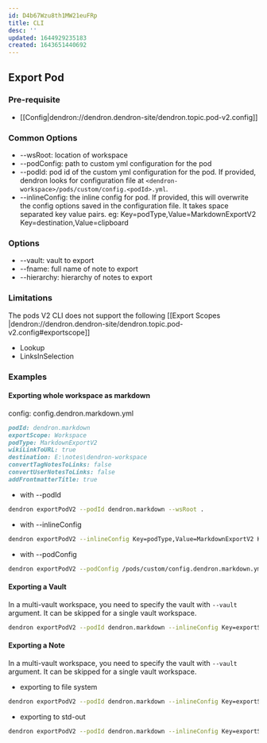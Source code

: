 ```yaml
---
id: D4b67Wzu8th1MW21euFRp
title: CLI
desc: ''
updated: 1644929235183
created: 1643651440692
---
```


## Export Pod

### Pre-requisite

- [[Config|dendron://dendron.dendron-site/dendron.topic.pod-v2.config]]

### Common Options

- --wsRoot: location of workspace
- --podConfig: path to custom yml configuration for the pod
- --podId: pod id of the custom yml configuration for the pod. If provided, dendron looks for configuration file at `<dendron-workspace>/pods/custom/config.<podId>.yml`.
- --inlineConfig: the inline config for pod. If provided, this will overwrite the config options saved in the configuration file. It takes space separated key value pairs. eg: Key=podType,Value=MarkdownExportV2 Key=destination,Value=clipboard

### Options

- --vault: vault to export
- --fname: full name of note to export
- --hierarchy: hierarchy of notes to export

### Limitations

The pods V2 CLI does not support the following [[Export Scopes |dendron://dendron.dendron-site/dendron.topic.pod-v2.config#exportscope]]

- Lookup
- LinksInSelection

### Examples

#### Exporting whole workspace as markdown

config: config.dendron.markdown.yml

```markdown
podId: dendron.markdown
exportScope: Workspace
podType: MarkdownExportV2
wikiLinkToURL: true
destination: E:\notes\dendron-workspace
convertTagNotesToLinks: false
convertUserNotesToLinks: false
addFrontmatterTitle: true
```
- with --podId
```sh
dendron exportPodV2 --podId dendron.markdown --wsRoot .
```
- with --inlineConfig
```sh
dendron exportPodV2 --inlineConfig Key=podType,Value=MarkdownExportV2 Key=exportScope,Value=Workspace Key=destination,Value=E:/dendron-workspace --wsRoot .
```

- with --podConfig
```sh
dendron exportPodV2 --podConfig /pods/custom/config.dendron.markdown.yml --wsRoot .
```

#### Exporting a Vault

In a multi-vault workspace, you need to specify the vault with `--vault` argument. It can be skipped for a single vault workspace.

```sh
dendron exportPodV2 --podId dendron.markdown --inlineConfig Key=exportScope,Value=Vault --vault vault1 --wsRoot .
```

#### Exporting a Note

In a multi-vault workspace, you need to specify the vault with `--vault` argument. It can be skipped for a single vault workspace.

- exporting to file system
```sh
dendron exportPodV2 --podId dendron.markdown --inlineConfig Key=exportScope,Value=Note --fname root --vault vault1 --wsRoot .
```
- exporting to std-out

```sh
dendron exportPodV2 --podId dendron.markdown --inlineConfig Key=exportScope,Value=Note Key=destination,Value=clipboard --fname root --vault vault1 --wsRoot .
```